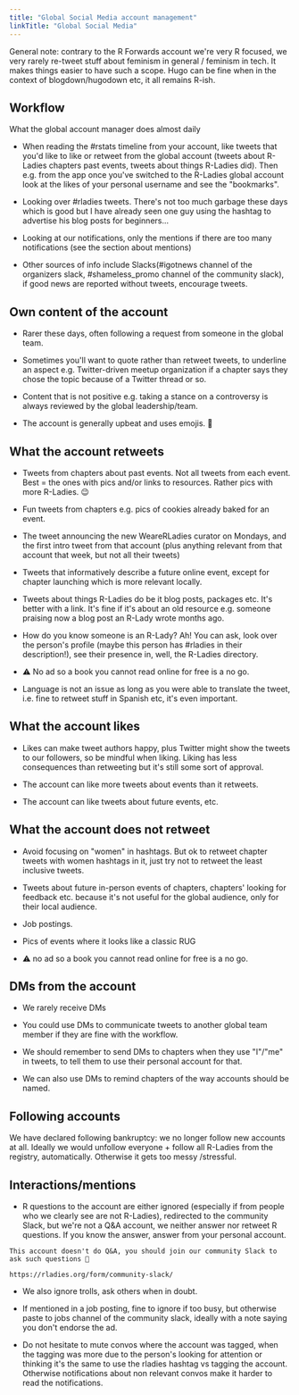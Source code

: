 ```yaml
---
title: "Global Social Media account management"
linkTitle: "Global Social Media"
---
```


General note: contrary to the R Forwards account we're very R focused,
we very rarely re-tweet stuff about feminism in general / feminism in
tech. It makes things easier to have such a scope. Hugo
can be fine when in the context of blogdown/hugodown etc, it all remains R-ish.

## Workflow

What the global account manager does almost daily

- When reading the \#rstats timeline from your account, like tweets
  that you'd like to like or retweet from the global account (tweets
  about R-Ladies chapters past events, tweets about things R-Ladies
  did). Then e.g. from the app once you've switched to the R-Ladies global
  account look at the likes of your personal username and see the
  "bookmarks".

- Looking over \#rladies tweets. There's not too much garbage these
  days which is good but I have already seen one guy using the hashtag
  to advertise his blog posts for beginners...

- Looking at our notifications, only the mentions if there are too
  many notifications (see the section about mentions)

- Other sources of info include Slacks(\#igotnews channel of the organizers slack,
  \#shameless_promo channel of the community slack), if good news are reported
  without tweets, encourage tweets.

## Own content of the account

- Rarer these days, often following a request from someone in the
  global team.

- Sometimes you'll want to quote rather than retweet tweets, to underline an aspect
  e.g. Twitter-driven meetup organization if a chapter says they
  chose the topic because of a Twitter thread or so.

- Content that is not positive e.g. taking a stance on a controversy
  is always reviewed by the global leadership/team.

- The account is generally upbeat and uses emojis. :tada:

## What the account retweets

- Tweets from chapters about past events. Not all tweets from each
  event. Best = the ones with pics and/or links to resources. Rather
  pics with more R-Ladies. :wink:

- Fun tweets from chapters e.g. pics of cookies already baked for an
  event.

- The tweet announcing the new WeareRLadies curator on Mondays, and
  the first intro tweet from that account (plus anything relevant
  from that account that week, but not all their tweets)
- Tweets that informatively describe a future online event, except for chapter launching
  which is more relevant locally.

- Tweets about things R-Ladies do be it blog posts, packages etc. It's
  better with a link. It's fine if it's about an old resource e.g.
  someone praising now a blog post an R-Lady wrote months ago.

- How do you know someone is an R-Lady? Ah! You can ask, look over the person's profile (maybe this person has \#rladies in their description!),
  see their presence in, well, the R-Ladies directory.

- :warning: No ad so a book you cannot read online for free is a no go.

- Language is not an issue as long as you were able to translate the
  tweet, i.e. fine to retweet stuff in Spanish etc, it's
  even important.

## What the account likes

- Likes can make tweet authors happy, plus Twitter might show the
  tweets to our followers, so be mindful when liking. Liking has
  less consequences than retweeting but it's still some sort of
  approval.

- The account can like more tweets about events than it retweets.

- The account can like tweets about future events, etc.

## What the account does **not** retweet

- Avoid focusing on "women" in hashtags. But ok to retweet chapter
  tweets with women hashtags in it, just try not to retweet the
  least inclusive tweets.

- Tweets about future in-person events of chapters, chapters' looking for
  feedback etc. because it's not useful for the global audience,
  only for their local audience.

- Job postings.

- Pics of events where it looks like a classic RUG

- :warning: no ad so a book you cannot read online for free is a no go.

## DMs from the account

- We rarely receive DMs

- You could use DMs to communicate tweets to another global team member if they
  are fine with the workflow.

- We should remember to send DMs to chapters when they use "I"/"me" in
  tweets, to tell them to use their personal account for that.

- We can also use DMs to remind chapters of the way accounts should be
  named.

## Following accounts

We have declared following bankruptcy: we no longer follow new accounts at all.
Ideally we would unfollow
everyone + follow all R-Ladies from the registry, automatically.
Otherwise it gets too messy /stressful.

## Interactions/mentions

- R questions to the account are either ignored (especially if from
  people who we clearly see are not R-Ladies), redirected to the
  community Slack, but we're not a Q&A account, we neither answer
  nor retweet R questions. If you know the answer, answer from your
  personal account.

```
This account doesn't do Q&A, you should join our community Slack to ask such questions 🙂

https://rladies.org/form/community-slack/
```

- We also ignore trolls, ask others when in doubt.

- If mentioned in a job posting, fine to ignore if too busy, but otherwise paste to jobs channel of the
  community slack, ideally with a note saying you don't endorse the ad.

- Do not hesitate to mute convos where the account was tagged, when
  the tagging was more due to the person's looking for attention or
  thinking it's the same to use the rladies hashtag vs tagging the
  account. Otherwise notifications about non relevant convos make it
  harder to read the notifications.
